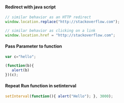 #### Redirect with java script
```javascript
// similar behavior as an HTTP redirect
window.location.replace("http://stackoverflow.com");

// similar behavior as clicking on a link
window.location.href = "http://stackoverflow.com";
```

#### Pass Parameter to function
```javascript
var c="hello";

(function(b){
   alert(b) 
})(c);
```

#### Repeat Run function in setinterval
```javascript
setInterval(function(){ alert("Hello"); }, 3000);
```

